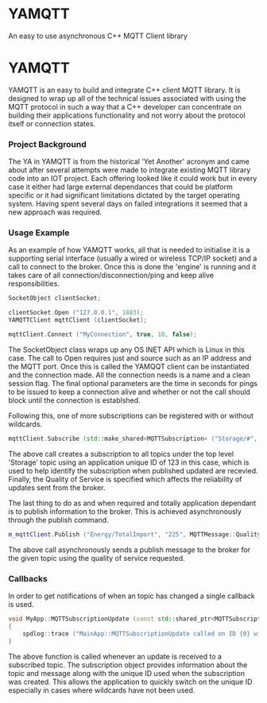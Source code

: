 # YAMQTT
An easy to use asynchronous C++ MQTT Client library
# YAMQTT

YAMQTT is an easy to build and integrate C++ client MQTT library. It is designed to wrap up all of the technical issues associated with using the MQTT protocol in such a way that a C++ developer can concentrate on building their applications functionality and not worry about the protocol itself or connection states.

### Project Background

The YA in YAMQTT is from the historical 'Yet Another' acronym and came about after several attempts were made to integrate existing MQTT library code into an IOT project. Each offering looked like it could work but in every case it either had large external dependances that could be platform specific or it had significant limitations dictated by the target operating system. Having spent several days on failed integrations it seemed that a new approach was required.

### Usage Example

As an example of how YAMQTT works, all that is needed to initialise it is a supporting serial interface (usually a wired or wireless TCP/IP socket) and a call to connect to the broker. Once this is done the 'engine' is running and it takes care of all connection/disconnection/ping and keep alive responsibilities.

```C++
SocketObject clientSocket;

clientSocket.Open ("127.0.0.1", 1883);
YAMQTTClient mqttClient (clientSocket);

mqttClient.Connect ("MyConnection", true, 10, false);
```

The SocketObject class wraps up any OS INET API which is Linux in this case. The call to Open requires just and source such as an IP address and the MQTT port. Once this is called the YAMQQT client can be instantiated and the connection made. All the connection needs is a name and a clean session flag. The final optional parameters are the time in seconds for pings to be issued to keep a connection alive and whether or not the call should block until the connection is establshed.

Following this, one of more  subscriptions can be registered with or without wildcards.

```C++
mqttClient.Subscribe (std::make_shared<MQTTSubscription> ("Storage/#", 123, MQTTMessage::QualityOfService::AtLeastOnce));
```

The above call creates a subscription to all topics under the top level 'Storage' topic using an application unique ID of 123 in this case, which is used to help identify the subscription when published updated are recevied. Finally, the Quality of Service is specified which affects the reliability of updates sent from the broker.

The last thing to do as and when required and totally application dependant is to publish information to the broker. This is achieved asynchronously through the publish command.

```C++
m_mqttClient.Publish ("Energy/TotalImport", "225", MQTTMessage::QualityOfService::FireAndForget);
```

The above call asynchronously sends a publish message to the broker for the given topic using the quality of service requested.

### Callbacks

In order to get notifications of when an topic has changed a single callback is used.

```C++
void MyApp::MQTTSubscriptionUpdate (const std::shared_ptr<MQTTSubscription>& subscription)
{
	spdlog::trace ("MainApp::MQTTSubscriptionUpdate called on ID {0} with topic [{1}] and message [{2}]", subscription->UniqueIdentifier (), subscription->BrokerTopic (), subscription->BrokerMessage ());
}
```

The above function is called whenever an update is received to a subscribed topic. The subscription object provides information about the topic and message along with the unique ID used when the subscription was created. This allows the application to quickly switch on the unique ID especially in cases where wildcards have not been used.

